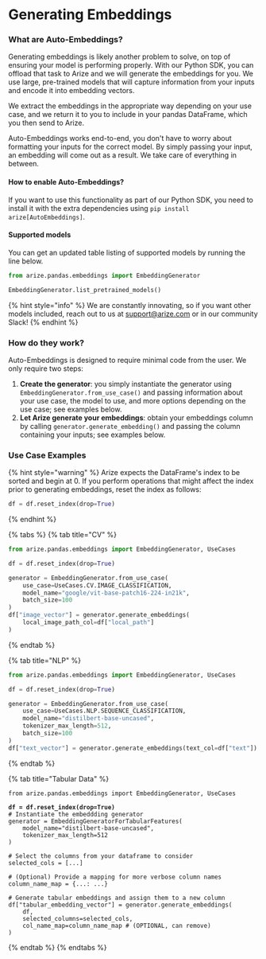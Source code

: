 # Generating Embeddings

### What are Auto-Embeddings?

Generating embeddings is likely another problem to solve, on top of ensuring your model is performing properly. With our Python SDK, you can offload that task to Arize and we will generate the embeddings for you. We use large, pre-trained models that will capture information from your inputs and encode it into embedding vectors.&#x20;

We extract the embeddings in the appropriate way depending on your use case, and we return it to you to include in your pandas DataFrame, which you then send to Arize.

Auto-Embeddings works end-to-end, you don't have to worry about formatting your inputs for the correct model. By simply passing your input, an embedding will come out as a result. We take care of everything in between.

#### How to enable Auto-Embeddings?

If you want to use this functionality as part of our Python SDK, you need to install it with the extra dependencies using `pip install arize[AutoEmbeddings]`.

#### Supported models

You can get an updated table listing of supported models by running the line below.

```python
from arize.pandas.embeddings import EmbeddingGenerator

EmbeddingGenerator.list_pretrained_models()
```

{% hint style="info" %}
We are constantly innovating, so if you want other models included, reach out to us at support@arize.com or in our community Slack!
{% endhint %}

### How do they work?

Auto-Embeddings is designed to require minimal code from the user. We only require two steps:

1. **Create the generator**: you simply instantiate the generator using `EmbeddingGenerator.from_use_case()` and passing information about your use case, the model to use, and more options depending on the use case; see examples below.
2. **Let Arize generate your embeddings**: obtain your embeddings column by calling `generator.generate_embedding()` and passing the column containing your inputs; see examples below.

### Use Case Examples

{% hint style="warning" %}
Arize expects the DataFrame's index to be sorted and begin at 0. If you perform operations that might affect the index prior to generating embeddings, reset the index as follows:

```python
df = df.reset_index(drop=True)
```
{% endhint %}

{% tabs %}
{% tab title="CV" %}
```python
from arize.pandas.embeddings import EmbeddingGenerator, UseCases

df = df.reset_index(drop=True)

generator = EmbeddingGenerator.from_use_case(
    use_case=UseCases.CV.IMAGE_CLASSIFICATION,
    model_name="google/vit-base-patch16-224-in21k",
    batch_size=100
)
df["image_vector"] = generator.generate_embeddings(
    local_image_path_col=df["local_path"]
)
```
{% endtab %}

{% tab title="NLP" %}
```python
from arize.pandas.embeddings import EmbeddingGenerator, UseCases

df = df.reset_index(drop=True)

generator = EmbeddingGenerator.from_use_case(
    use_case=UseCases.NLP.SEQUENCE_CLASSIFICATION,
    model_name="distilbert-base-uncased",
    tokenizer_max_length=512,
    batch_size=100
)
df["text_vector"] = generator.generate_embeddings(text_col=df["text"])
```
{% endtab %}

{% tab title="Tabular Data" %}
<pre class="language-python"><code class="lang-python">from arize.pandas.embeddings import EmbeddingGenerator, UseCases
<strong>
</strong><strong>df = df.reset_index(drop=True)
</strong># Instantiate the embeddding generator
generator = EmbeddingGeneratorForTabularFeatures(
    model_name="distilbert-base-uncased",
    tokenizer_max_length=512
)

# Select the columns from your dataframe to consider
selected_cols = [...]

# (Optional) Provide a mapping for more verbose column names
column_name_map = {...: ...}

# Generate tabular embeddings and assign them to a new column
df["tabular_embedding_vector"] = generator.generate_embeddings(
    df,
    selected_columns=selected_cols,
    col_name_map=column_name_map # (OPTIONAL, can remove)
)
</code></pre>
{% endtab %}
{% endtabs %}
